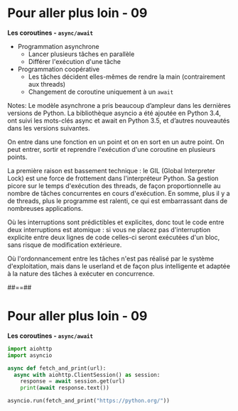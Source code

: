 <!-- .slide: -->

# Pour aller plus loin - 09

**Les coroutines - `async/await`**

* Programmation asynchrone
  * Lancer plusieurs tâches en parallèle
  * Différer l'exécution d'une tâche
* Programmation coopérative 
  * Les tâches décident elles-mêmes de rendre la main (contrairement aux threads)
  * Changement de coroutine uniquement à un `await`

Notes:
Le modèle asynchrone a pris beaucoup d’ampleur dans les dernières versions de Python. La bibliothèque asyncio a été ajoutée en Python 3.4, ont suivi les mots-clés async et await en Python 3.5, et d’autres nouveautés dans les versions suivantes.

On entre dans une fonction en un point et on en sort en un autre point. On peut entrer, sortir et reprendre l'exécution d'une coroutine en plusieurs points.

La première raison est bassement technique : le GIL (Global Interpreter Lock) est une force de frottement dans l'interpréteur Python. Sa gestion picore sur le temps d'exécution des threads, de façon proportionnelle au nombre de tâches concurrentes en cours d'exécution. En somme, plus il y a de threads, plus le programme est ralenti, ce qui est embarrassant dans de nombreuses applications.

Où les interruptions sont prédictibles et explicites, donc tout le code entre deux interruptions est atomique : si vous ne placez pas d'interruption explicite entre deux lignes de code celles-ci seront exécutées d'un bloc, sans risque de modification extérieure.

Où l'ordonnancement entre les tâches n'est pas réalisé par le système d'exploitation, mais dans le userland et de façon plus intelligente et adaptée à la nature des tâches à exécuter en concurrence.

##==##
<!-- .slide: class="with-code" -->

# Pour aller plus loin - 09

**Les coroutines - `async/await`**

```python
import aiohttp
import asyncio

async def fetch_and_print(url):
  async with aiohttp.ClientSession() as session:
    response = await session.get(url)
    print(await response.text())

asyncio.run(fetch_and_print("https://python.org/"))
```

<!-- .element: class="big-code" -->

